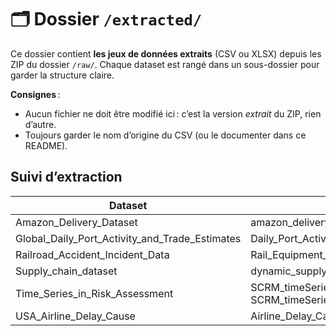 # 🗂️ Dossier `/extracted/`

Ce dossier contient **les jeux de données extraits** (CSV ou XLSX) depuis les ZIP du dossier `/raw/`. Chaque dataset est rangé dans un sous-dossier pour garder la structure claire.

**Consignes** :
- Aucun fichier ne doit être modifié ici : c’est la version *extrait* du ZIP, rien d’autre.
- Toujours garder le nom d’origine du CSV (ou le documenter dans ce README).

## Suivi d’extraction
| Dataset                                | Fichier extrait                                      | Dossier                                    |
|----------------------------------------|------------------------------------------------------|--------------------------------------------|
| Amazon_Delivery_Dataset                        | amazon_delivery.csv                                  | Amazon_Delivery_Dataset/                   |
| Global_Daily_Port_Activity_and_Trade_Estimates             | Daily_Port_Activity_Data_and_Trade_Estimates.csv     | Global_Daily_Port_Activity_and_Trade_Estimates/ |
| Railroad_Accident_Incident_Data           | Rail_Equipment_Accident_Incident_Data.csv            | Railroad_Accident_Incident_Data/           |
| Supply_chain_dataset                   | dynamic_supply_chain_logistics_dataset_with_country.csv | Supply_chain_dataset/                   |
| Time_Series_in_Risk_Assessment        | SCRM_timeSeries_2018_train.csv, SCRM_timeSeries_2018_test.csv | Time_Series_in_Risk_Assessment/    |
| USA_Airline_Delay_Cause                | Airline_Delay_Cause.csv                              | USA_Airline_Delay_Cause/                   |